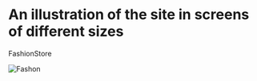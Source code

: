 # An illustration of the site in screens of different sizes
 FashionStore

![Fashon](https://github.com/farah-habboub7/FashionStore/assets/111410550/340c7834-fa6a-4ab7-9eff-4f2903d243ab)
